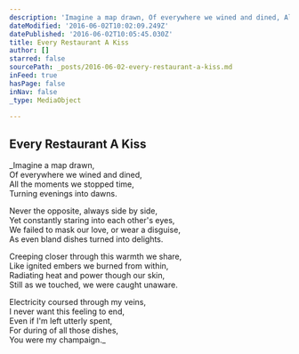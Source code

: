 ```yaml
---
description: 'Imagine a map drawn, Of everywhere we wined and dined, All the moments we stopped time, Turning evenings into dawns.   Never the opposite, always side by side, Yet constantly staring into each other’s eyes, We failed to mask our love, or wear a disguise, As even bland dishes turned into delights.   Creeping closer through this warmth we share, Like ignited embers we burned from within, Radiating heat and power though our skin, Still as we touched, we were caught unaware.   Electricity coursed through my veins, I never want this feeling to end, Even if I’m left utterly spent, For during of all those dishes, You were my champaign.'
dateModified: '2016-06-02T10:02:09.249Z'
datePublished: '2016-06-02T10:05:45.030Z'
title: Every Restaurant A Kiss
author: []
starred: false
sourcePath: _posts/2016-06-02-every-restaurant-a-kiss.md
inFeed: true
hasPage: false
inNav: false
_type: MediaObject

---
```

<article style=""><h1>Every Restaurant A Kiss</h1></article>

_Imagine a map drawn,  
Of everywhere we wined and dined,  
All the moments we stopped time,  
Turning evenings into dawns.  
  
Never the opposite, always side by side,  
Yet constantly staring into each other's eyes,  
We failed to mask our love, or wear a disguise,  
As even bland dishes turned into delights.  
  
Creeping closer through this warmth we share,  
Like ignited embers we burned from within,  
Radiating heat and power though our skin,  
Still as we touched, we were caught unaware.  
  
Electricity coursed through my veins,  
I never want this feeling to end,  
Even if I'm left utterly spent,  
For during of all those dishes,  
You were my champaign._